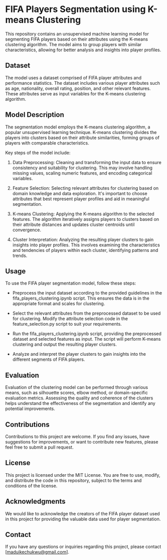 # FIFA Players Segmentation using K-means Clustering
This repository contains an unsupervised machine learning model for segmenting FIFA players based on their attributes using the K-means clustering algorithm. The model aims to group players with similar characteristics, allowing for better analysis and insights into player profiles.

## Dataset
The model uses a dataset comprised of FIFA player attributes and performance statistics. The dataset includes various player attributes such as age, nationality, overall rating, position, and other relevant features. These attributes serve as input variables for the K-means clustering algorithm.

## Model Description
The segmentation model employs the K-means clustering algorithm, a popular unsupervised learning technique. K-means clustering divides the players into clusters based on their attribute similarities, forming groups of players with comparable characteristics.

Key steps of the model include:

1. Data Preprocessing: Cleaning and transforming the input data to ensure consistency and suitability for clustering. This may involve handling missing values, scaling numeric features, and encoding categorical variables.

2. Feature Selection: Selecting relevant attributes for clustering based on domain knowledge and data exploration. It's important to choose attributes that best represent player profiles and aid in meaningful segmentation.

3. K-means Clustering: Applying the K-means algorithm to the selected features. The algorithm iteratively assigns players to clusters based on their attribute distances and updates cluster centroids until convergence.

4. Cluster Interpretation: Analyzing the resulting player clusters to gain insights into player profiles. This involves examining the characteristics and tendencies of players within each cluster, identifying patterns and trends.

## Usage
To use the FIFA player segmentation model, follow these steps:

* Preprocess the input dataset according to the provided guidelines in the fifa_players_clustering.ipynb script. This ensures the data is in the appropriate format and scales for clustering.

* Select the relevant attributes from the preprocessed dataset to be used for clustering. Modify the attribute selection code in the feature_selection.py script to suit your requirements.

* Run the fifa_players_clustering.ipynb script, providing the preprocessed dataset and selected features as input. The script will perform K-means clustering and output the resulting player clusters.

* Analyze and interpret the player clusters to gain insights into the different segments of FIFA players.

## Evaluation
Evaluation of the clustering model can be performed through various means, such as silhouette scores, elbow method, or domain-specific evaluation metrics. Assessing the quality and coherence of the clusters helps understand the effectiveness of the segmentation and identify any potential improvements.

## Contributions
Contributions to this project are welcome. If you find any issues, have suggestions for improvements, or want to contribute new features, please feel free to submit a pull request.

## License
This project is licensed under the MIT License. You are free to use, modify, and distribute the code in this repository, subject to the terms and conditions of the license.

## Acknowledgments
We would like to acknowledge the creators of the FIFA player dataset used in this project for providing the valuable data used for player segmentation.

## Contact
If you have any questions or inquiries regarding this project, please contact [maduikechukwu@gmail.com].

